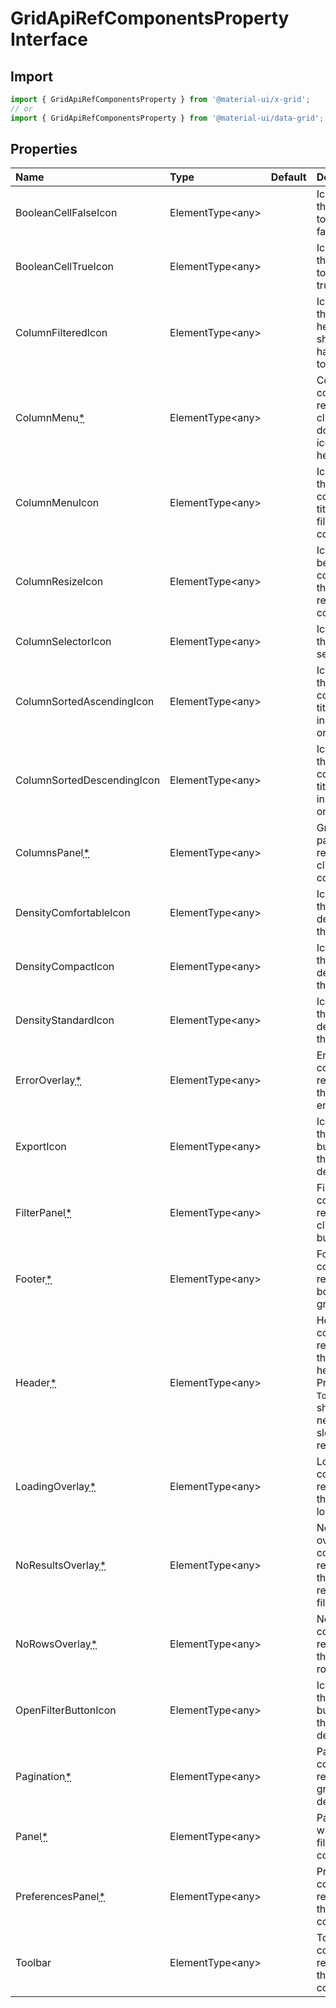 # GridApiRefComponentsProperty Interface

<p class="description"></p>

## Import

```js
import { GridApiRefComponentsProperty } from '@material-ui/x-grid';
// or
import { GridApiRefComponentsProperty } from '@material-ui/data-grid';
```

## Properties

| Name                                                                                     | Type                                                  | Default | Description                                                                                                                                            |
| :--------------------------------------------------------------------------------------- | :---------------------------------------------------- | :------ | :----------------------------------------------------------------------------------------------------------------------------------------------------- |
| <span class="prop-name">BooleanCellFalseIcon</span>                                      | <span class="prop-type">ElementType&lt;any&gt;</span> |         | Icon displayed on the boolean cell to represent the false value.                                                                                       |
| <span class="prop-name">BooleanCellTrueIcon</span>                                       | <span class="prop-type">ElementType&lt;any&gt;</span> |         | Icon displayed on the boolean cell to represent the true value.                                                                                        |
| <span class="prop-name">ColumnFilteredIcon</span>                                        | <span class="prop-type">ElementType&lt;any&gt;</span> |         | Icon displayed on the column header menu to show that a filer has been applied to the column.                                                          |
| <span class="prop-name required">ColumnMenu<abbr title="required">\*</abbr></span>       | <span class="prop-type">ElementType&lt;any&gt;</span> |         | Column menu component rendered by clicking on the 3 dots "kebab" icon in column headers.                                                               |
| <span class="prop-name">ColumnMenuIcon</span>                                            | <span class="prop-type">ElementType&lt;any&gt;</span> |         | Icon displayed on the side of the column header title to display the filter input component.                                                           |
| <span class="prop-name">ColumnResizeIcon</span>                                          | <span class="prop-type">ElementType&lt;any&gt;</span> |         | Icon displayed in between two column headers that allows to resize the column header.                                                                  |
| <span class="prop-name">ColumnSelectorIcon</span>                                        | <span class="prop-type">ElementType&lt;any&gt;</span> |         | Icon displayed on the column menu selector tab.                                                                                                        |
| <span class="prop-name">ColumnSortedAscendingIcon</span>                                 | <span class="prop-type">ElementType&lt;any&gt;</span> |         | Icon displayed on the side of the column header title when sorted in Ascending order.                                                                  |
| <span class="prop-name">ColumnSortedDescendingIcon</span>                                | <span class="prop-type">ElementType&lt;any&gt;</span> |         | Icon displayed on the side of the column header title when sorted in Descending order.                                                                 |
| <span class="prop-name required">ColumnsPanel<abbr title="required">\*</abbr></span>     | <span class="prop-type">ElementType&lt;any&gt;</span> |         | GridColumns panel component rendered when clicking the columns button.                                                                                 |
| <span class="prop-name">DensityComfortableIcon</span>                                    | <span class="prop-type">ElementType&lt;any&gt;</span> |         | Icon displayed on the comfortable density option in the toolbar.                                                                                       |
| <span class="prop-name">DensityCompactIcon</span>                                        | <span class="prop-type">ElementType&lt;any&gt;</span> |         | Icon displayed on the compact density option in the toolbar.                                                                                           |
| <span class="prop-name">DensityStandardIcon</span>                                       | <span class="prop-type">ElementType&lt;any&gt;</span> |         | Icon displayed on the standard density option in the toolbar.                                                                                          |
| <span class="prop-name required">ErrorOverlay<abbr title="required">\*</abbr></span>     | <span class="prop-type">ElementType&lt;any&gt;</span> |         | Error overlay component rendered above the grid when an error is caught.                                                                               |
| <span class="prop-name">ExportIcon</span>                                                | <span class="prop-type">ElementType&lt;any&gt;</span> |         | Icon displayed on the open export button present in the toolbar by default.                                                                            |
| <span class="prop-name required">FilterPanel<abbr title="required">\*</abbr></span>      | <span class="prop-type">ElementType&lt;any&gt;</span> |         | Filter panel component rendered when clicking the filter button.                                                                                       |
| <span class="prop-name required">Footer<abbr title="required">\*</abbr></span>           | <span class="prop-type">ElementType&lt;any&gt;</span> |         | Footer component rendered at the bottom of the grid viewport.                                                                                          |
| <span class="prop-name required">Header<abbr title="required">\*</abbr></span>           | <span class="prop-type">ElementType&lt;any&gt;</span> |         | Header component rendered above the grid column header bar.<br />Prefer using the `Toolbar` slot. You should never need to use this slot. TODO remove. |
| <span class="prop-name required">LoadingOverlay<abbr title="required">\*</abbr></span>   | <span class="prop-type">ElementType&lt;any&gt;</span> |         | Loading overlay component rendered when the grid is in a loading state.                                                                                |
| <span class="prop-name required">NoResultsOverlay<abbr title="required">\*</abbr></span> | <span class="prop-type">ElementType&lt;any&gt;</span> |         | No results overlay component rendered when the grid has no results after filtering.                                                                    |
| <span class="prop-name required">NoRowsOverlay<abbr title="required">\*</abbr></span>    | <span class="prop-type">ElementType&lt;any&gt;</span> |         | No rows overlay component rendered when the grid has no rows.                                                                                          |
| <span class="prop-name">OpenFilterButtonIcon</span>                                      | <span class="prop-type">ElementType&lt;any&gt;</span> |         | Icon displayed on the open filter button present in the toolbar by default                                                                             |
| <span class="prop-name required">Pagination<abbr title="required">\*</abbr></span>       | <span class="prop-type">ElementType&lt;any&gt;</span> |         | Pagination component rendered in the grid footer by default.                                                                                           |
| <span class="prop-name required">Panel<abbr title="required">\*</abbr></span>            | <span class="prop-type">ElementType&lt;any&gt;</span> |         | Panel component wrapping the filters and columns panels.                                                                                               |
| <span class="prop-name required">PreferencesPanel<abbr title="required">\*</abbr></span> | <span class="prop-type">ElementType&lt;any&gt;</span> |         | PreferencesPanel component rendered inside the Header component.                                                                                       |
| <span class="prop-name">Toolbar</span>                                                   | <span class="prop-type">ElementType&lt;any&gt;</span> |         | Toolbar component rendered inside the Header component.                                                                                                |
